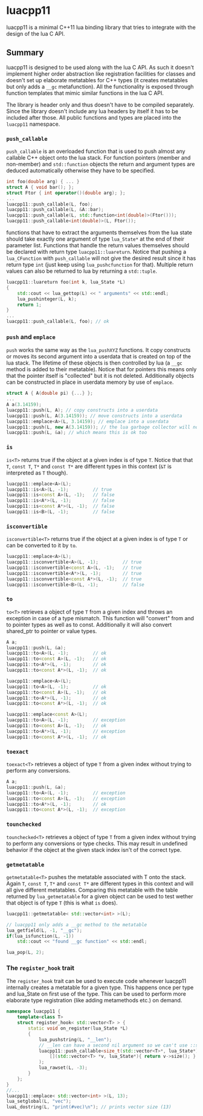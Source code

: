 # luacpp11

luacpp11 is a minimal C++11 lua binding library that tries to integrate with the
design of the lua C API.

## Summary

luacpp11 is designed to be used along with the lua C API. As such it doesn't
implement higher order abstraction like registration facilities for classes and
doesn't set up elaborate metatables for C++ types (it creates metatables but
only adds a `__gc` metafunction). All the functionality is exposed through
function templates that mimic similar functions in the lua C API.

The library is header only and thus doesn't have to be compiled separately.
Since the library doesn't include any lua headers by itself it has to be
included after those. All public functions and types are placed into the
`luacpp11` namespace.

### `push_callable`

`push_callable` is an overloaded function that is used to push almost any
callable C++ object onto the lua stack. For function pointers (member and
non-member) and `std::function` objects the return and argument types are
deduced automatically otherwise they have to be specified.

```c++
int foo(double arg) { ... }
struct A { void bar(); };
struct Ftor { int operator()(double arg); };
...
luacpp11::push_callable(L, foo);
luacpp11::push_callable(L, &A::bar);
luacpp11::push_callable(L, std::function<int(double)>(Ftor()));
luacpp11::push_callable<int(double)>(L, Ftor());
```

functions that have to extract the arguments themselves from the lua state
should take exactly one argument of type `lua_State*` at the end of their
parameter list. Functions that handle the return values themselves should be
declared with return type `luacpp11::luareturn`. Notice that pushing a
`lua_CFunction` with `push_callable` will not give the desired result since it
has return type `int` (just  keep using `lua_pushcfunction` for that).
Multiple return values can also be returned to lua by returning a `std::tuple`.
```c++
luacpp11::luareturn foo(int k, lua_State *L)
{
    std::cout << lua_gettop(L) << " arguments" << std::endl;
    lua_pushinteger(L, k);
    return 1;
}
...
luacpp11::push_callable(L, foo); // ok
```

### `push` and `emplace`
`push` works the same way as the `lua_pushXYZ` functions. It copy constructs
or moves its second argument into a userdata that is created on top of the lua
stack. The lifetime of these objects is then controlled by lua (a `__gc` method
is added to their metatable). Notice that for pointers this means only that the
pointer itself is "collected" but it is not deleted.
Additionally objects can be constructed in place in userdata memory by use of
`emplace`.

```c++
struct A { A(double pi) {...} };
...
A a(3.14159);
luacpp11::push(L, A); // copy constructs into a userdata
luacpp11::push(L, A(3.14159)); // move constructs into a userdata
luacpp11::emplace<A>(L, 3.14159); // emplace into a userdata
luacpp11::push(L, new A(3.14159)); // the lua garbage collector will not delete this!
luacpp11::push(L, &a); // which means this is ok too
```

### `is`
`is<T>` returns true if the object at a given index is of type `T`. Notice that
that `T`, `const T`, `T*` and `const T*` are different types in this context
(`&T` is interpreted as `T` though).

```c++
luacpp11::emplace<A>(L);
luacpp11::is<A>(L, -1);         // true
luacpp11::is<const A>(L, -1);   // false
luacpp11::is<A*>(L, -1);        // false
luacpp11::is<const A*>(L, -1);  // false
luacpp11::is<B>(L, -1);         // false
```

### `isconvertible`
`isconvertible<T>` returns true if the object at a given index is of type `T` or
can be converted to it by `to`.

```c++
luacpp11::emplace<A>(L);
luacpp11::isconvertible<A>(L, -1);         // true
luacpp11::isconvertible<const A>(L, -1);   // true
luacpp11::isconvertible<A*>(L, -1);        // true
luacpp11::isconvertible<const A*>(L, -1);  // true
luacpp11::isconvertible<B>(L, -1);         // false
```

### `to`
`to<T>` retrieves a object of type `T` from a given index and throws an exception
in case of a type mismatch. This function will "convert" from and to pointer
types as well as to const. Additionally it will also convert shared_ptr to pointer
or value types.

```c++
A a;
luacpp11::push(L, &a);
luacpp11::to<A>(L, -1);         // ok
luacpp11::to<const A>(L, -1);   // ok
luacpp11::to<A*>(L, -1);        // ok
luacpp11::to<const A*>(L, -1);  // ok

luacpp11::emplace<A>(L);
luacpp11::to<A>(L, -1);         // ok
luacpp11::to<const A>(L, -1);   // ok
luacpp11::to<A*>(L, -1);        // ok
luacpp11::to<const A*>(L, -1);  // ok

luacpp11::emplace<const A>(L);
luacpp11::to<A>(L, -1);         // exception
luacpp11::to<const A>(L, -1);   // ok
luacpp11::to<A*>(L, -1);        // exception
luacpp11::to<const A*>(L, -1);  // ok
```

### `toexact`
`toexact<T>` retrieves a object of type `T` from a given index without trying to
perform any conversions.

```c++
A a;
luacpp11::push(L, &a);
luacpp11::to<A>(L, -1);         // exception
luacpp11::to<const A>(L, -1);   // exception
luacpp11::to<A*>(L, -1);        // ok
luacpp11::to<const A*>(L, -1);  // exception
```

### `tounchecked`
`tounchecked<T>` retrieves a object of type `T` from a given index without
trying to perform any conversions or type checks. This may result in  undefined
behavior if the object at the given stack index isn't of the correct type.


### `getmetatable`
`getmetatable<T>` pushes the metatable associated with T onto the stack. Again
`T`, `const T`, `T*` and `const T*` are different types in this context and will
all give different metatables. Comparing this metatable with the table returned
by `lua_getmetatable` for a given object can be used to test wether that object
is of type `T` (this is what `is` does).

```c++
luacpp11::getmetatable< std::vector<int> >(L);

// luacpp11 only adds a __gc method to the metatable
lua_getfield(L, -1, "__gc");
if(lua_isfunction(L, -1))
    std::cout << "found __gc function" << std::endl;

lua_pop(L, 2);
```

### The `register_hook` trait

The `register_hook` trait can be used to execute code whenever luacpp11 internally
creates a metatable for a given type. This happens once per type and lua_State
on first use of the type. This can be used to perform more elaborate type
registration (like adding metamethods etc.) on demand.

```c++
namespace luacpp11 {
    template<class T>
    struct register_hook< std::vector<T> > {
        static void on_register(lua_State *L)
        {
            lua_pushstring(L, "__len");
            // __len can have a second nil argument so we can't use ::size directly
            luacpp11::push_callable<size_t(std::vector<T>*, lua_State*)>(L,
                [](std::vector<T> *v, lua_State*){ return v->size(); }
            );
            lua_rawset(L, -3);
        }
    };
}
//...
luacpp11::emplace< std::vector<int> >(L, 13);
lua_setglobal(L, "vec");
luaL_dostring(L, "print(#vec)\n"); // prints vector size (13)

```


